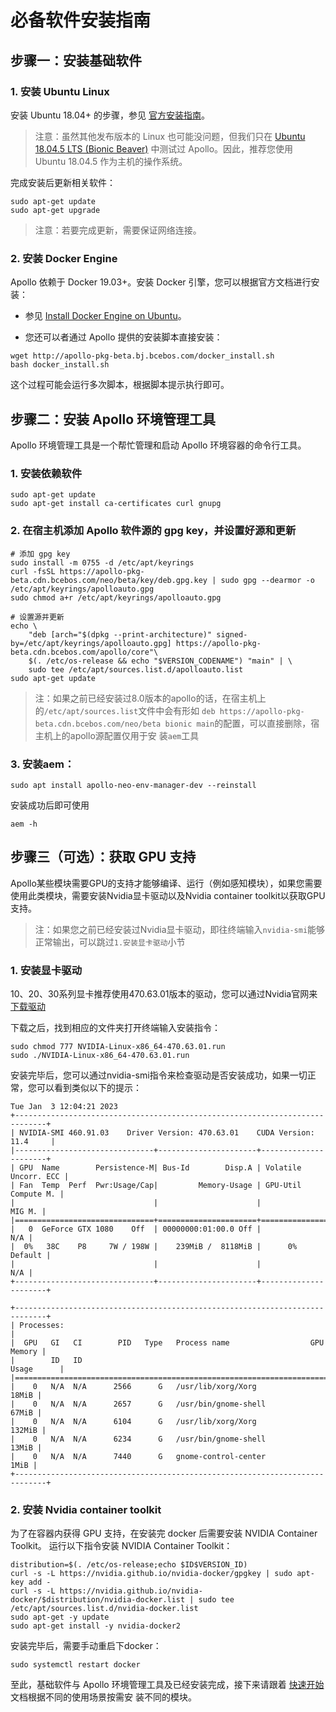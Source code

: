 # 必备软件安装指南

## 步骤一：安装基础软件

### 1. 安装 Ubuntu Linux

安装 Ubuntu 18.04+ 的步骤，参见 [官方安装指南](https://ubuntu.com/tutorials/install-ubuntu-desktop)。

> 注意：虽然其他发布版本的 Linux 也可能没问题，但我们只在
> [Ubuntu 18.04.5 LTS (Bionic Beaver)](https://releases.ubuntu.com/18.04.5/) 中测试过 Apollo。因此，推荐您使用 Ubuntu
> 18.04.5 作为主机的操作系统。

完成安装后更新相关软件：

```shell
sudo apt-get update
sudo apt-get upgrade
```

> 注意：若要完成更新，需要保证网络连接。

### 2. 安装 Docker Engine

Apollo 依赖于 Docker 19.03+。安装 Docker 引擎，您可以根据官方文档进行安装：

- 参见 [Install Docker Engine on Ubuntu](https://docs.docker.com/engine/install/ubuntu/)。

- 您还可以者通过 Apollo 提供的安装脚本直接安装：

```shell
wget http://apollo-pkg-beta.bj.bcebos.com/docker_install.sh
bash docker_install.sh
```

这个过程可能会运行多次脚本，根据脚本提示执行即可。

## 步骤二：安装 Apollo 环境管理工具

Apollo 环境管理工具是一个帮忙管理和启动 Apollo 环境容器的命令行工具。

### 1. 安装依赖软件

```shell
sudo apt-get update
sudo apt-get install ca-certificates curl gnupg
```

### 2. 在宿主机添加 Apollo 软件源的 gpg key，并设置好源和更新

```shell
# 添加 gpg key
sudo install -m 0755 -d /etc/apt/keyrings
curl -fsSL https://apollo-pkg-beta.cdn.bcebos.com/neo/beta/key/deb.gpg.key | sudo gpg --dearmor -o /etc/apt/keyrings/apolloauto.gpg
sudo chmod a+r /etc/apt/keyrings/apolloauto.gpg

# 设置源并更新
echo \
    "deb [arch="$(dpkg --print-architecture)" signed-by=/etc/apt/keyrings/apolloauto.gpg] https://apollo-pkg-beta.cdn.bcebos.com/apollo/core"\
    $(. /etc/os-release && echo "$VERSION_CODENAME") "main" | \
    sudo tee /etc/apt/sources.list.d/apolloauto.list
sudo apt-get update
```

> 注：如果之前已经安装过8.0版本的apollo的话，在宿主机上的`/etc/apt/sources.list`文件中会有形如
> `deb https://apollo-pkg-beta.cdn.bcebos.com/neo/beta bionic main`的配置，可以直接删除，宿主机上的apollo源配置仅用于安
> 装`aem`工具

### 3. 安装aem：

```shell
sudo apt install apollo-neo-env-manager-dev --reinstall
```

安装成功后即可使用

```shell
aem -h
```

## 步骤三（可选）：获取 GPU 支持

Apollo某些模块需要GPU的支持才能够编译、运行（例如感知模块），如果您需要使用此类模块，需要安装Nvidia显卡驱动以及Nvidia
container toolkit以获取GPU支持。

> 注：如果您之前已经安装过Nvidia显卡驱动，即往终端输入`nvidia-smi`能够正常输出，可以跳过`1.安装显卡驱动`小节

### 1. 安装显卡驱动

10、20、30系列显卡推荐使用470.63.01版本的驱动，您可以通过Nvidia官网来[下载驱动](https://www.nvidia.cn/Download/driverResults.aspx/179605/cn/)

下载之后，找到相应的文件夹打开终端输入安装指令：

```shell
sudo chmod 777 NVIDIA-Linux-x86_64-470.63.01.run
sudo ./NVIDIA-Linux-x86_64-470.63.01.run
```

安装完毕后，您可以通过nvidia-smi指令来检查驱动是否安装成功，如果一切正常，您可以看到类似以下的提示：

```shell
Tue Jan  3 12:04:21 2023
+-----------------------------------------------------------------------------+
| NVIDIA-SMI 460.91.03    Driver Version: 470.63.01    CUDA Version: 11.4     |
|-------------------------------+----------------------+----------------------+
| GPU  Name        Persistence-M| Bus-Id        Disp.A | Volatile Uncorr. ECC |
| Fan  Temp  Perf  Pwr:Usage/Cap|         Memory-Usage | GPU-Util  Compute M. |
|                               |                      |               MIG M. |
|===============================+======================+======================|
|   0  GeForce GTX 1080    Off  | 00000000:01:00.0 Off |                  N/A |
|  0%   38C    P8     7W / 198W |    239MiB /  8118MiB |      0%      Default |
|                               |                      |                  N/A |
+-------------------------------+----------------------+----------------------+

+-----------------------------------------------------------------------------+
| Processes:                                                                  |
|  GPU   GI   CI        PID   Type   Process name                  GPU Memory |
|        ID   ID                                                   Usage      |
|=============================================================================|
|    0   N/A  N/A      2566      G   /usr/lib/xorg/Xorg                 18MiB |
|    0   N/A  N/A      2657      G   /usr/bin/gnome-shell               67MiB |
|    0   N/A  N/A      6104      G   /usr/lib/xorg/Xorg                132MiB |
|    0   N/A  N/A      6234      G   /usr/bin/gnome-shell               13MiB |
|    0   N/A  N/A      7440      G   gnome-control-center                1MiB |
+-----------------------------------------------------------------------------+
```

### 2. 安装 Nvidia container toolkit

为了在容器内获得 GPU 支持，在安装完 docker 后需要安装 NVIDIA Container Toolkit。 运行以下指令安装 NVIDIA Container
Toolkit：

```
distribution=$(. /etc/os-release;echo $ID$VERSION_ID)
curl -s -L https://nvidia.github.io/nvidia-docker/gpgkey | sudo apt-key add -
curl -s -L https://nvidia.github.io/nvidia-docker/$distribution/nvidia-docker.list | sudo tee /etc/apt/sources.list.d/nvidia-docker.list
sudo apt-get -y update
sudo apt-get install -y nvidia-docker2
```

安装完毕后，需要手动重启下docker：

```shell
sudo systemctl restart docker
```

至此，基础软件与 Apollo 环境管理工具及已经安装完成，接下来请跟着 [快速开始](docs/installation_instructions/quick_start_cn.md) 文档根据不同的使用场景按需安
装不同的模块。
